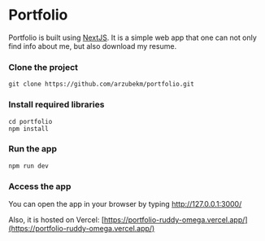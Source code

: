 # Portfolio
Portfolio is built using [NextJS](https://nextjs.org/). It is a simple web app that one can not only find info about me, but also download my resume.

### Clone the project
```
git clone https://github.com/arzubekm/portfolio.git
```

### Install required libraries
```
cd portfolio
npm install
```

### Run the app
```
npm run dev
```
### Access the app
You can open the app in your browser by typing http://127.0.0.1:3000/

Also, it is hosted on Vercel: [https://portfolio-ruddy-omega.vercel.app/](https://portfolio-ruddy-omega.vercel.app/)
